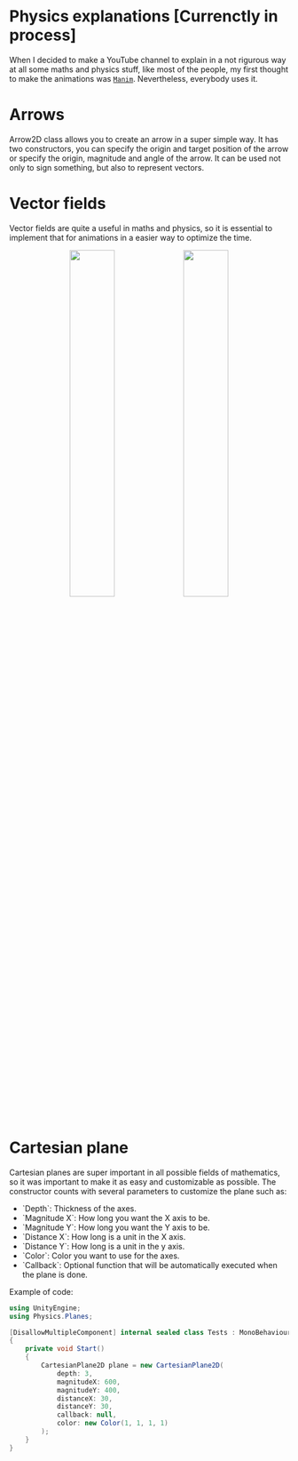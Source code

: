 # Physics explanations [Currenctly in process]

When I decided to make a YouTube channel to explain in a not rigurous way at all some maths and physics stuff, like most of the people, my first thought to make the animations was [`Manim`](https://github.com/3b1b/manim). Nevertheless, everybody uses it.

# Arrows

Arrow2D class allows you to create an arrow in a super simple way. It has two constructors, you can specify the origin and target position of the arrow or specify the origin, magnitude and angle of the arrow.
It can be used not only to sign something, but also to represent vectors.

# Vector fields

Vector fields are quite a useful in maths and physics, so it is essential to implement that for animations in a easier way to optimize the time.

<div align="center">
  <img src="https://github.com/user-attachments/assets/ff22e958-3f35-4efd-a9b8-04aa2d4d218a" width="40%" />
  <img src="https://github.com/user-attachments/assets/73777cfe-074b-43f9-bc32-354bf85eb5f9" width="40%" />
</div>

# Cartesian plane

Cartesian planes are super important in all possible fields of mathematics, so it was important to make it as easy and customizable as possible.
The constructor counts with several parameters to customize the plane such as:

<ul>
  <li>`Depth`: Thickness of the axes.</li>
  <li>`Magnitude X`: How long you want the X axis to be.</li>
  <li>`Magnitude Y`: How long you want the Y axis to be.</li>
  <li>`Distance X`: How long is a unit in the X axis.</li>
  <li>`Distance Y`: How long is a unit in the y axis.</li>
  <li>`Color`: Color you want to use for the axes.</li>
  <li>`Callback`: Optional function that will be automatically executed when the plane is done.</li>
</ul>

Example of code:

```cs
using UnityEngine;
using Physics.Planes;

[DisallowMultipleComponent] internal sealed class Tests : MonoBehaviour
{
    private void Start()
    {
        CartesianPlane2D plane = new CartesianPlane2D(
            depth: 3,
            magnitudeX: 600,
            magnitudeY: 400,
            distanceX: 30,
            distanceY: 30,
            callback: null,
            color: new Color(1, 1, 1, 1)
        );
    }
}
``` 